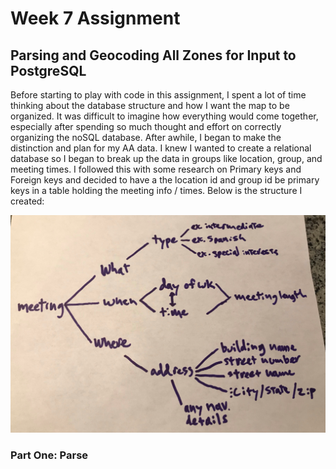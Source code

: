 # Week 7 Assignment
## Parsing and Geocoding All Zones for Input to PostgreSQL

Before starting to play with code in this assignment, I spent a lot of time thinking about the database structure and how I want the map to be organized. It was difficult to imagine how everything would come together, especially after spending so much thought and effort on correctly organizing the noSQL database. After awhile, I began to make the distinction and plan for my AA data. I knew I wanted to create a relational database so I began to break up the data in groups like location, group, and meeting times. I followed this with some research on Primary keys and Foreign keys and decided to have a the location id and group id be primary keys in a table holding the meeting info / times. Below is the structure I created:


![alt text](https://github.com/joutwater/Data-Structures/blob/master/week04/week04_DB_sketch.png)

### Part One: Parse
